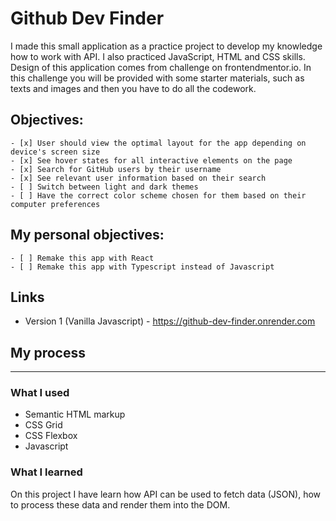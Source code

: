 # Github Dev Finder

I made this small application as a practice project to develop my knowledge how to work with API. I also practiced JavaScript, HTML and CSS skills. Design of this application comes from challenge on frontendmentor.io. In this challenge you will be provided with some starter materials, such as texts and images and then you have to do all the codework.

## Objectives:

    - [x] User should view the optimal layout for the app depending on device's screen size
    - [x] See hover states for all interactive elements on the page
    - [x] Search for GitHub users by their username
    - [x] See relevant user information based on their search
    - [ ] Switch between light and dark themes
    - [ ] Have the correct color scheme chosen for them based on their computer preferences

## My personal objectives:

    - [ ] Remake this app with React
    - [ ] Remake this app with Typescript instead of Javascript

## Links

- Version 1 (Vanilla Javascript) - https://github-dev-finder.onrender.com

## My process

---

### What I used

- Semantic HTML markup
- CSS Grid
- CSS Flexbox
- Javascript

### What I learned

On this project I have learn how API can be used to fetch data (JSON), how to process these data and render them into the DOM.

